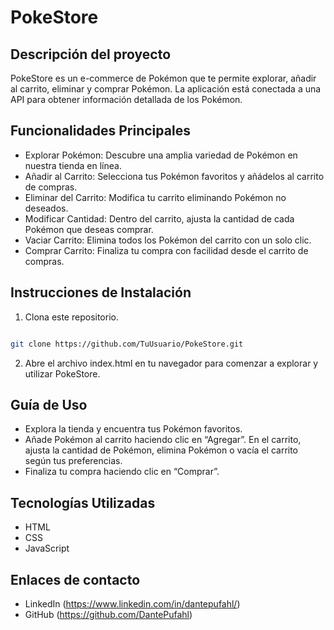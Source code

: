 # PokeStore

## Descripción del proyecto

PokeStore es un e-commerce de Pokémon que te permite explorar, añadir al carrito, eliminar y comprar Pokémon. La aplicación está conectada a una API para obtener información detallada de los Pokémon.

## Funcionalidades Principales

- Explorar Pokémon: Descubre una amplia variedad de Pokémon en nuestra tienda en línea.
- Añadir al Carrito: Selecciona tus Pokémon favoritos y añádelos al carrito de compras.
- Eliminar del Carrito: Modifica tu carrito eliminando Pokémon no deseados.
- Modificar Cantidad: Dentro del carrito, ajusta la cantidad de cada Pokémon que deseas comprar.
- Vaciar Carrito: Elimina todos los Pokémon del carrito con un solo clic.
- Comprar Carrito: Finaliza tu compra con facilidad desde el carrito de compras.

## Instrucciones de Instalación

1. Clona este repositorio.

```bash

git clone https://github.com/TuUsuario/PokeStore.git

```

2. Abre el archivo index.html en tu navegador para comenzar a explorar y utilizar PokeStore.

## Guía de Uso

- Explora la tienda y encuentra tus Pokémon favoritos.
- Añade Pokémon al carrito haciendo clic en “Agregar”.
En el carrito, ajusta la cantidad de Pokémon, elimina Pokémon o vacía el carrito según tus preferencias.
- Finaliza tu compra haciendo clic en “Comprar”.

## Tecnologías Utilizadas

- HTML
- CSS
- JavaScript

## Enlaces de contacto

- LinkedIn (https://www.linkedin.com/in/dantepufahl/)
- GitHub (https://github.com/DantePufahl)